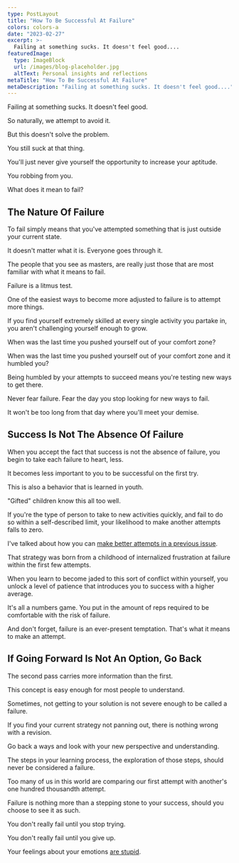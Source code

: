 ```yaml
---
type: PostLayout
title: "How To Be Successful At Failure"
colors: colors-a
date: "2023-02-27"
excerpt: >-
  Failing at something sucks. It doesn't feel good....
featuredImage:
  type: ImageBlock
  url: /images/blog-placeholder.jpg
  altText: Personal insights and reflections
metaTitle: "How To Be Successful At Failure"
metaDescription: "Failing at something sucks. It doesn't feel good...."
---
```

Failing at something sucks. It doesn't feel good.

So naturally, we attempt to avoid it. 

But this doesn't solve the problem.

You still suck at that thing.

You'll just never give yourself the opportunity to increase your aptitude.

You robbing from you. 

What does it mean to fail?

## The Nature Of Failure

To fail simply means that you've attempted something that is just outside your current state.

It doesn't matter what it is. Everyone goes through it. 

The people that you see as masters, are really just those that are most familiar with what it means to fail.

Failure is a litmus test. 

One of the easiest ways to become more adjusted to failure is to attempt more things. 

If you find yourself extremely skilled at every single activity you partake in, you aren't challenging yourself enough to grow.

When was the last time you pushed yourself out of your comfort zone?

When was the last time you pushed yourself out of your comfort zone and it humbled you?

Being humbled by your attempts to succeed means you're testing new ways to get there. 

Never fear failure. Fear the day you stop looking for new ways to fail.

It won't be too long from that day where you'll meet your demise.

## Success Is Not The Absence Of Failure

When you accept the fact that success is not the absence of failure, you begin to take each failure to heart, less.

It becomes less important to you to be successful on the first try.

This is also a behavior that is learned in youth. 

"Gifted" children know this all too well. 

If you're the type of person to take to new activities quickly, and fail to do so within a self-described limit, your likelihood to make another attempts falls to zero.

I've talked about how you can [make better attempts in a previous issue](https://www.getrevue.co/profile/subtlebodhi/issues/3-steps-to-success-for-your-1st-attempt-1074177). 

That strategy was born from a childhood of internalized frustration at failure within the first few attempts.

When you learn to become jaded to this sort of conflict within yourself, you unlock a level of patience that introduces you to success with a higher average.

It's all a numbers game. You put in the amount of reps required to be comfortable with the risk of failure.

And don't forget, failure is an ever-present temptation. That's what it means to make an attempt.

## If Going Forward Is Not An Option, Go Back

The second pass carries more information than the first.

This concept is easy enough for most people to understand. 

Sometimes, not getting to your solution is not severe enough to be called a failure.

If you find your current strategy not panning out, there is nothing wrong with a revision. 

Go back a ways and look with your new perspective and understanding.

The steps in your learning process, the exploration of those steps, should never be considered a failure.

Too many of us in this world are comparing our first attempt with another's one hundred thousandth attempt.

Failure is nothing more than a stepping stone to your success, should you choose to see it as such.

You don't really fail until you stop trying. 

You don't really fail until you give up.

Your feelings about your emotions [are stupid](https://www.getrevue.co/profile/subtlebodhi/issues/your-feelings-about-your-emotions-are-stupid-1160249).